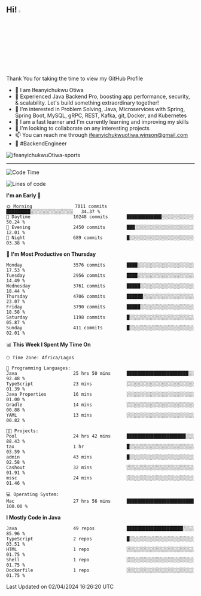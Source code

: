 <!-- BLOG-POST-LIST:START --><!-- BLOG-POST-LIST:END -->

## Hi! <img src="https://media.giphy.com/media/hvRJCLFzcasrR4ia7z/giphy.gif" width="4%"> 

Thank You for taking the time to view my GitHub Profile

- 👋 I am Ifeanyichukwu Otiwa
- 🚀 Experienced Java Backend Pro, boosting app performance, security, & scalability. Let's build something extraordinary together!
- 👀 I'm interested in Problem Solving, Java, Microservices with Spring, Spring Boot, MySQL, gRPC, REST, Kafka, git, Docker, and Kubernetes
- 🌱 I am a fast learner and I'm currently learning and improving my skills
- 💞️ I'm looking to collaborate on any interesting projects
- 📫 You can reach me through ifeanyichukwuotiwa.winson@gmail.com
- 🚀 #BackendEngineer

<p align="left" marginTop="10px"> <img src="https://komarev.com/ghpvc/?username=ifeanyichukwuOtiwa-sports&label=Profile%20views&color=0e75b6&style=for-the-badge" alt="ifeanyichukwuOtiwa-sports" /> </p>

***

<!--START_SECTION:waka-->
![Code Time](http://img.shields.io/badge/Code%20Time-2%2C365%20hrs%201%20min-blue)

![Lines of code](https://img.shields.io/badge/From%20Hello%20World%20I%27ve%20Written-4.7%20million%20lines%20of%20code-blue)

**I'm an Early 🐤** 

```text
🌞 Morning                7011 commits        █████████░░░░░░░░░░░░░░░░   34.37 % 
🌆 Daytime                10248 commits       █████████████░░░░░░░░░░░░   50.24 % 
🌃 Evening                2450 commits        ███░░░░░░░░░░░░░░░░░░░░░░   12.01 % 
🌙 Night                  689 commits         █░░░░░░░░░░░░░░░░░░░░░░░░   03.38 % 
```
📅 **I'm Most Productive on Thursday** 

```text
Monday                   3576 commits        ████░░░░░░░░░░░░░░░░░░░░░   17.53 % 
Tuesday                  2956 commits        ████░░░░░░░░░░░░░░░░░░░░░   14.49 % 
Wednesday                3761 commits        █████░░░░░░░░░░░░░░░░░░░░   18.44 % 
Thursday                 4706 commits        ██████░░░░░░░░░░░░░░░░░░░   23.07 % 
Friday                   3790 commits        █████░░░░░░░░░░░░░░░░░░░░   18.58 % 
Saturday                 1198 commits        █░░░░░░░░░░░░░░░░░░░░░░░░   05.87 % 
Sunday                   411 commits         █░░░░░░░░░░░░░░░░░░░░░░░░   02.01 % 
```


📊 **This Week I Spent My Time On** 

```text
🕑︎ Time Zone: Africa/Lagos

💬 Programming Languages: 
Java                     25 hrs 50 mins      ███████████████████████░░   92.48 % 
TypeScript               23 mins             ░░░░░░░░░░░░░░░░░░░░░░░░░   01.39 % 
Java Properties          16 mins             ░░░░░░░░░░░░░░░░░░░░░░░░░   01.00 % 
Gradle                   14 mins             ░░░░░░░░░░░░░░░░░░░░░░░░░   00.88 % 
YAML                     13 mins             ░░░░░░░░░░░░░░░░░░░░░░░░░   00.82 % 

🐱‍💻 Projects: 
Pool                     24 hrs 42 mins      ██████████████████████░░░   88.43 % 
tax                      1 hr                █░░░░░░░░░░░░░░░░░░░░░░░░   03.59 % 
admin                    43 mins             █░░░░░░░░░░░░░░░░░░░░░░░░   02.58 % 
Cashout                  32 mins             ░░░░░░░░░░░░░░░░░░░░░░░░░   01.91 % 
mssc                     24 mins             ░░░░░░░░░░░░░░░░░░░░░░░░░   01.46 % 

💻 Operating System: 
Mac                      27 hrs 56 mins      █████████████████████████   100.00 % 
```

**I Mostly Code in Java** 

```text
Java                     49 repos            █████████████████████░░░░   85.96 % 
TypeScript               2 repos             █░░░░░░░░░░░░░░░░░░░░░░░░   03.51 % 
HTML                     1 repo              ░░░░░░░░░░░░░░░░░░░░░░░░░   01.75 % 
Shell                    1 repo              ░░░░░░░░░░░░░░░░░░░░░░░░░   01.75 % 
Dockerfile               1 repo              ░░░░░░░░░░░░░░░░░░░░░░░░░   01.75 % 
```




 Last Updated on 02/04/2024 16:26:20 UTC
<!--END_SECTION:waka-->

<!--
<p align="center">
![trophy](https://github-profile-trophy.vercel.app/?username=ifeanyichukwuOtiwa-sports&theme=onedark) (https://github.com/ryo-ma/github-profile-trophy)
</p>
-->

<!---
ifeanyi-otiwa/ifeanyi-otiwa is a ✨ special ✨ repository because its `README.md` (this file) appears on your GitHub profile.
You can click the Preview link to take a look at your changes.
--->
